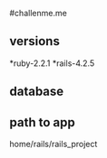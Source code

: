 #challenme.me

<h2>versions</h2>
*ruby-2.2.1
*rails-4.2.5

<h2>database</h2>

<h2>path to app</h2>
<p>home/rails/rails_project</p>

